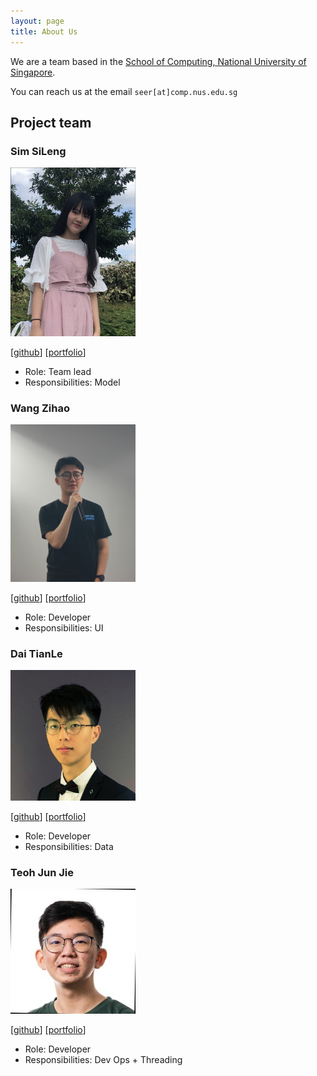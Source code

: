 ```yaml
---
layout: page
title: About Us
---
```


We are a team based in the [School of Computing, National University of Singapore](http://www.comp.nus.edu.sg).

You can reach us at the email `seer[at]comp.nus.edu.sg`

## Project team

### Sim SiLeng

<img src="images/pnutzz-0207.png" width="200px">

[[github](https://github.com/pnutzz-0207)]
[[portfolio](team/pnutzz-0207.md)]

* Role: Team lead
* Responsibilities: Model

### Wang Zihao

<img src="images/9temare.png" width="200px">

[[github](https://github.com/9teMare)]
[[portfolio](team/9temare.md)]

* Role: Developer
* Responsibilities: UI

### Dai TianLe

<img src="images/ddx-510.png" width="200px">

[[github](http://github.com/ddx-510)] [[portfolio](team/ddx-510.md)]

* Role: Developer
* Responsibilities: Data

### Teoh Jun Jie

<img src="images/junjieteoh.png" width="200px">

[[github](http://github.com/junjieteoh)]
[[portfolio](team/junjieteoh.md)]

* Role: Developer
* Responsibilities: Dev Ops + Threading
